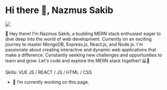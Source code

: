 # Hi there 👋, Nazmus Sakib
![](https://scontent.fdac138-2.fna.fbcdn.net/v/t39.30808-1/427863022_919695743147945_1061636935322471464_n.jpg?stp=dst-jpg_p200x200&_nc_cat=104&ccb=1-7&_nc_sid=5f2048&_nc_eui2=AeHiT2kroueGD7meeZNsvFrRY8L245G9x3Rjwvbjkb3HdAacAijT0qYulZ6U-ajATXZqc89Zy3A2jQ0o1arzRMW0&_nc_ohc=khVdkSaV_F0AX_Xm8Ls&_nc_ht=scontent.fdac138-2.fna&cb_e2o_trans=t&oh=00_AfA0NXWgGwxEz2nrvjOE6C6Q91rViPFH-pNr9gvin5Hndw&oe=65F74084)

👋 Hey there! I'm Nazmus Sakib, a budding MERN stack enthusiast eager to dive deep into the world of web development. Currently on an exciting journey to master MongoDB, Express.js, React.js, and Node.js. I'm passionate about creating interactive and dynamic web applications that make a difference. Constantly seeking new challenges and opportunities to learn and grow. Let's code and explore the MERN stack together! 💻🌱


Skills: VUE JS / REACT / JS / HTML / CSS

- 🔭 I’m currently working on this page. 




